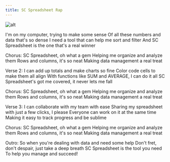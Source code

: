```yaml
---
title: SC Spreadsheet Rap
---
```


![alt](https://imgur.com/NQT08h5)

I'm on my computer, trying to make some sense
Of all these numbers and data that's so dense
I need a tool that can help me sort and filter
And SC Spreadsheet is the one that's a real winner

Chorus:
SC Spreadsheet, oh what a gem
Helping me organize and analyze them
Rows and columns, it's so neat
Making data management a real treat

Verse 2:
I can add up totals and make charts so fine
Color code cells to make them all align
With functions like SUM and AVERAGE, I can do it all
SC Spreadsheet's got me covered, it never lets me fall

Chorus:
SC Spreadsheet, oh what a gem
Helping me organize and analyze them
Rows and columns, it's so neat
Making data management a real treat

Verse 3:
I can collaborate with my team with ease
Sharing my spreadsheet with just a few clicks, I please
Everyone can work on it at the same time
Making it easy to track progress and be sublime

Chorus:
SC Spreadsheet, oh what a gem
Helping me organize and analyze them
Rows and columns, it's so neat
Making data management a real treat

Outro:
So when you're dealing with data and need some help
Don't fret, don't despair, just take a deep breath
SC Spreadsheet is the tool you need
To help you manage and succeed!
